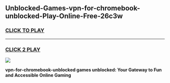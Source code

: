 
## Unblocked-Games-vpn-for-chromebook-unblocked-Play-Online-Free-26c3w
<h3>
<a href="https://premium76.site?title=vpn-for-chromebook-unblocked&ref=26A">CLICK TO PLAY</a></h3>
<hr>

<h3>
<a href="https://premium76.site?title=vpn-for-chromebook-unblocked&ref=26A">CLICK 2 PLAY</a>
  
</h3>

<a href="https://premium76.site?title=vpn-for-chromebook-unblocked&ref=26A"><img src="https://clearcache.store/games.png"></a>


**vpn-for-chromebook-unblocked games unblocked: Your Gateway to Fun and Accessible Online Gaming**
